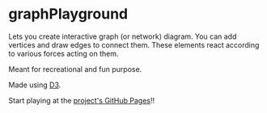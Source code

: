 # graphPlayground
Lets you create interactive graph (or network) diagram. You can add vertices and draw edges to connect them. These elements react according to various forces acting on them.

Meant for recreational and fun purpose.

Made using [D3](https://d3js.org).

Start playing at the [project's GitHub Pages](https://mrpandey.github.io/graphPlayground/)!!
